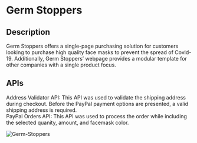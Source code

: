 # Germ Stoppers

## Description

Germ Stoppers offers a single-page purchasing solution for customers looking to purchase high quality face masks to prevent the spread of Covid-19. Additionally, Germ Stoppers’ webpage provides a modular template for other companies with a single product focus.

## APIs

Address Validator API: This API was used to validate the shipping address during checkout. Before the PayPal payment options are presented, a valid shipping address is required. <br />
PayPal Orders API: This API was used to process the order while including the selected quanity, amount, and facemask color.

![Germ-Stoppers](https://user-images.githubusercontent.com/68674610/93415178-c76eec00-f857-11ea-9c33-00ad2f2409a7.png)